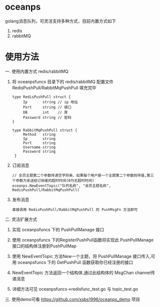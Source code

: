 # oceanps
golang消息队列，可灵活支持多种方式，目前内置方式如下
1. redis
2. rabbitMQ 

# 使用方法
一. 使用内置方式 redis/rabbitMQ
1. 将 oceanpsfuncs 目录下的 redis/rabbitMQ 配置文件 RedisPushPull/RabbitMqPushPull 填充完毕
   ```
   type RedisPushPull struct {
        Ip       string // ip 地址
        Port     string // 端口
        DB       int    // 库
        Password string // 密码
   }
   
   type RabbitMqPushPull struct {
	    Method   string
	    Ip       string
	    Port     string
	    Username string
	    Password string
    }
   ```
2. 订阅消息
   ```
   // 全员主题第二个参数传递空字符串，如果每个用户是一个主题第二个参数则传值,第三个参数为发送给订阅者的超时时间(0为无超时时间)
   oceanps.NewEventTopic("队列名称", "会员主题名称", RedisPushPull/RabbitMqPushPull)
    ```

3. 发布消息 
    ```
    直接调用 RedisPushPull/RabbitMqPushPull 的 PushMsgFn 方法即可
    ```
   
二. 灵活扩展方式

1. 实现 oceanpsfuncs 下的 PushPullManage 接口

2. 使用 oceanpsfuncs 下的RegisterPushPull函数将实现此 PushPullManage 接口的结构体注册到PushPullMap

3. 使用 NewEventTopic 方法New一个主题，将 PushPullManage 接口传入,可用 oceanpsfuncs 下的 GetPushPull 函数获取你已经注册的接口

4. NewEventTopic 方法返回一个结构体,通过此结构体的 MsgChan channel传递消息

5. 详细方法可见 oceanpsfuncs->redisfunc_test.go 与 topic_test.go

三. 使用demo可看 https://github.com/xsbs1996/oceanps_demo 项目
